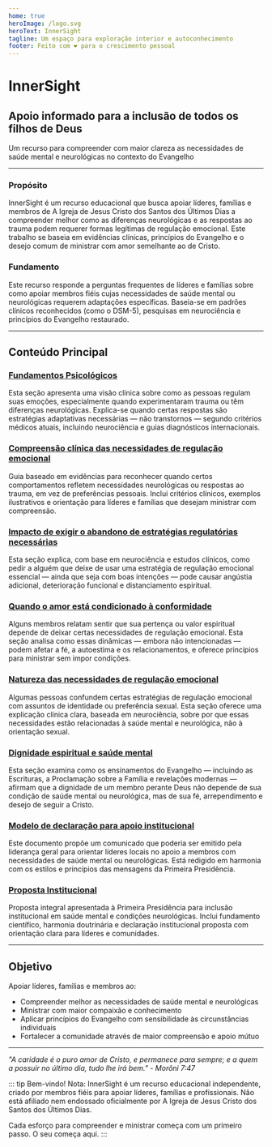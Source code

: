 ```yaml
---
home: true
heroImage: /logo.svg
heroText: InnerSight
tagline: Um espaço para exploração interior e autoconhecimento
footer: Feito com ❤️ para o crescimento pessoal
---
```

<!--conteúdo -->

<!--<ContenidoActualPt />-->

# InnerSight  
## Apoio informado para a inclusão de todos os filhos de Deus  

Um recurso para compreender com maior clareza as necessidades de saúde mental e neurológicas no contexto do Evangelho

---

### Propósito

InnerSight é um recurso educacional que busca apoiar líderes, famílias e membros de A Igreja de Jesus Cristo dos Santos dos Últimos Dias a compreender melhor como as diferenças neurológicas e as respostas ao trauma podem requerer formas legítimas de regulação emocional. Este trabalho se baseia em evidências clínicas, princípios do Evangelho e o desejo comum de ministrar com amor semelhante ao de Cristo.

### Fundamento

Este recurso responde a perguntas frequentes de líderes e famílias sobre como apoiar membros fiéis cujas necessidades de saúde mental ou neurológicas requerem adaptações específicas. Baseia-se em padrões clínicos reconhecidos (como o DSM-5), pesquisas em neurociência e princípios do Evangelho restaurado.

---

## Conteúdo Principal

### [Fundamentos Psicológicos](/InnerSight/pt/analisis_psicologico_apropiado_v2)
Esta seção apresenta uma visão clínica sobre como as pessoas regulam suas emoções, especialmente quando experimentaram trauma ou têm diferenças neurológicas. Explica-se quando certas respostas são estratégias adaptativas necessárias — não transtornos — segundo critérios médicos atuais, incluindo neurociência e guias diagnósticos internacionais.

### [Compreensão clínica das necessidades de regulação emocional](/InnerSight/pt/fundamento_cientifico_validacion)
Guia baseado em evidências para reconhecer quando certos comportamentos refletem necessidades neurológicas ou respostas ao trauma, em vez de preferências pessoais. Inclui critérios clínicos, exemplos ilustrativos e orientação para líderes e famílias que desejam ministrar com compreensão.

### [Impacto de exigir o abandono de estratégias regulatórias necessárias](/InnerSight/pt/efectos_de_restricciones_coercitiva)
Esta seção explica, com base em neurociência e estudos clínicos, como pedir a alguém que deixe de usar uma estratégia de regulação emocional essencial — ainda que seja com boas intenções — pode causar angústia adicional, deterioração funcional e distanciamento espiritual.

### [Quando o amor está condicionado à conformidade](/InnerSight/pt/chantaje_emocional)
Alguns membros relatam sentir que sua pertença ou valor espiritual depende de deixar certas necessidades de regulação emocional. Esta seção analisa como essas dinâmicas — embora não intencionadas — podem afetar a fé, a autoestima e os relacionamentos, e oferece princípios para ministrar sem impor condições.

### [Natureza das necessidades de regulação emocional](/InnerSight/pt/no_es_preferencia_sexual)
Algumas pessoas confundem certas estratégias de regulação emocional com assuntos de identidade ou preferência sexual. Esta seção oferece uma explicação clínica clara, baseada em neurociência, sobre por que essas necessidades estão relacionadas à saúde mental e neurológica, não à orientação sexual.

### [Dignidade espiritual e saúde mental](/InnerSight/pt/sacerdocio_salud_mental_apropiado_v3)  
Esta seção examina como os ensinamentos do Evangelho — incluindo as Escrituras, a Proclamação sobre a Família e revelações modernas — afirmam que a dignidade de um membro perante Deus não depende de sua condição de saúde mental ou neurológica, mas de sua fé, arrependimento e desejo de seguir a Cristo.

### [Modelo de declaração para apoio institucional](/InnerSight/pt/comunicado_salud_mental_v3_esp)
Este documento propõe um comunicado que poderia ser emitido pela liderança geral para orientar líderes locais no apoio a membros com necessidades de saúde mental ou neurológicas. Está redigido em harmonia com os estilos e princípios das mensagens da Primeira Presidência.

### [Proposta Institucional](/InnerSight/pt/propuesta_v1_esp)
Proposta integral apresentada à Primeira Presidência para inclusão institucional em saúde mental e condições neurológicas. Inclui fundamento científico, harmonia doutrinária e declaração institucional proposta com orientação clara para líderes e comunidades.

---

## Objetivo

Apoiar líderes, famílias e membros ao:

- Compreender melhor as necessidades de saúde mental e neurológicas
- Ministrar com maior compaixão e conhecimento
- Aplicar princípios do Evangelho com sensibilidade às circunstâncias individuais
- Fortalecer a comunidade através de maior compreensão e apoio mútuo

---

*"A caridade é o puro amor de Cristo, e permanece para sempre; e a quem a possuir no último dia, tudo lhe irá bem." - Morôni 7:47*

::: tip Bem-vindo!
Nota: InnerSight é um recurso educacional independente, criado por membros fiéis para apoiar líderes, famílias e profissionais. Não está afiliado nem endossado oficialmente por A Igreja de Jesus Cristo dos Santos dos Últimos Dias.

Cada esforço para compreender e ministrar começa com um primeiro passo. O seu começa aqui.
:::

